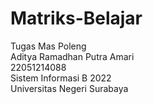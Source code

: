 # Matriks-Belajar
 Tugas Mas Poleng<br>
 Aditya Ramadhan Putra Amari<br>
 22051214088<br>
 Sistem Informasi B 2022<br>
 Universitas Negeri Surabaya<br>
